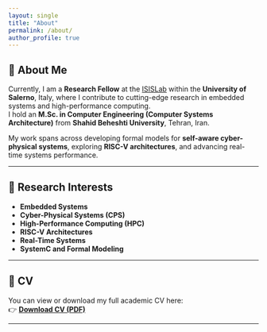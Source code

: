```yaml
---
layout: single
title: "About"
permalink: /about/
author_profile: true
---
```


## 👋 About Me

Currently, I am a **Research Fellow** at the [ISISLab](https://www.isislab.it) within the **University of Salerno**, Italy, where I contribute to cutting-edge research in embedded systems and high-performance computing.  
I hold an **M.Sc. in Computer Engineering (Computer Systems Architecture)** from **Shahid Beheshti University**, Tehran, Iran.

My work spans across developing formal models for **self-aware cyber-physical systems**, exploring **RISC-V architectures**, and advancing real-time systems performance.

---

## 🔬 Research Interests

- **Embedded Systems**
- **Cyber-Physical Systems (CPS)**
- **High-Performance Computing (HPC)**
- **RISC-V Architectures**
- **Real-Time Systems**
- **SystemC and Formal Modeling**

---

## 📄 CV

You can view or download my full academic CV here:  
👉 [**Download CV (PDF)**](/files/CV-MohammadVazirpanah.pdf)

---

